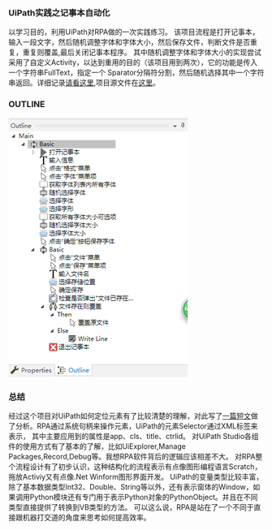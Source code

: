 ### UiPath实践之记事本自动化
以学习目的，利用UiPath对RPA做的一次实践练习。
该项目流程是打开记事本，输入一段文字，然后随机调整字体和字体大小，然后保存文件，判断文件是否重复，重复则覆盖,最后关闭记事本程序。
其中随机调整字体和字体大小的实现尝试采用了自定义Activity，以达到重用的目的（该项目用到两次），它的功能是传入一个字符串FullText，指定一个
Sparator分隔符分割，然后随机选择其中一个字符串返回。详细记录[请看这里](https://segmentfault.com/a/1190000017440647 "自定义Activity"),项目源文件在[这里](https://github.com/ilinxiao/rpa_test/tree/master/SelectRandomItem)。

### OUTLINE
![OUTLINE](.screenshots/notepad_control_outline.png "项目结构")

### 总结
经过这个项目对UiPath如何定位元素有了比较清楚的理解，对此写了[一篇短文](https://segmentfault.com/a/1190000017416642)做了分析。RPA通过系统句柄来操作元素，UiPath的元素Selector通过XML标签来表示，
其中主要应用到的属性是app、cls、title、ctrlid。
对UiPath Studio各组件的使用方式有了基本的了解，比如UiExplorer,Manage Packages,Record,Debug等。我想RPA软件背后的逻辑应该相差不大。
对RPA整个流程设计有了初步认识，这种结构化的流程表示有点像图形编程语言Scratch，拖放Activiy又有点像.Net Winform图形界面开发。
UiPath的变量类型比较丰富，除了基本数据类型Int32、Double、String等以外，还有表示窗体的Window，如果调用Python模块还有专门用于表示Python对象的PythonObject。并且在不同类型直接提供了转换到VB类型的方法。
可以这么说，RPA是站在了一个不同于直接跟机器打交道的角度来思考如何提高效率。
